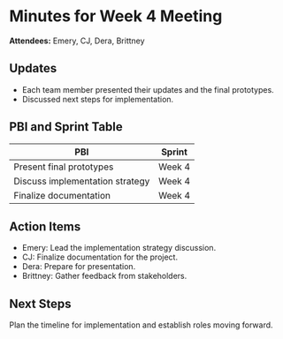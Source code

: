 # Minutes for Week 4 Meeting
**Attendees:** Emery, CJ, Dera, Brittney

## Updates
- Each team member presented their updates and the final prototypes.
- Discussed next steps for implementation.

## PBI and Sprint Table

| PBI                                     | Sprint        |
|-----------------------------------------|---------------|
| Present final prototypes                | Week 4       |
| Discuss implementation strategy         | Week 4       |
| Finalize documentation                  | Week 4       |

## Action Items
- Emery: Lead the implementation strategy discussion.
- CJ: Finalize documentation for the project.
- Dera: Prepare for presentation.
- Brittney: Gather feedback from stakeholders.

## Next Steps
Plan the timeline for implementation and establish roles moving forward.
